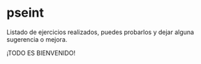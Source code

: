 # pseint
Listado de ejercicios realizados, puedes probarlos y dejar alguna sugerencia o mejora.

¡TODO ES BIENVENIDO!

